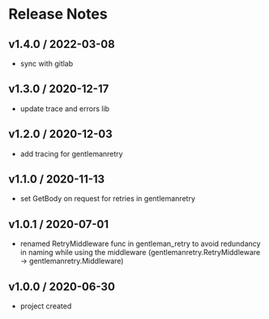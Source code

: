 # Release Notes

## v1.4.0 / 2022-03-08
- sync with gitlab

## v1.3.0 / 2020-12-17
- update trace and errors lib

## v1.2.0 / 2020-12-03
- add tracing for gentlemanretry

## v1.1.0 / 2020-11-13
- set GetBody on request for retries in gentlemanretry

## v1.0.1 / 2020-07-01
- renamed RetryMiddleware func in gentleman_retry to avoid redundancy in naming while using the middleware (gentlemanretry.RetryMiddleware -> gentlemanretry.Middleware)

## v1.0.0 / 2020-06-30
- project created
